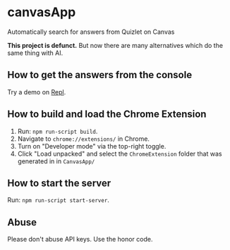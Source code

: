# canvasApp
Automatically search for answers from Quizlet on Canvas

**This project is defunct.** But now there are many alternatives which do the same thing with AI.

## How to get the answers from the console
Try a demo on [Repl](https://repl.it/@chris01b/canvasApp).

## How to build and load the Chrome Extension
1. Run:
    `npm run-script build`.
2. Navigate to `chrome://extensions/` in Chrome.
3. Turn on "Developer mode" via the top-right toggle.
4. Click "Load unpacked" and select the `ChromeExtension` folder that was generated in in `CanvasApp/`

## How to start the server
Run:
    `npm run-script start-server`.

## Abuse
Please don't abuse API keys. Use the honor code.
